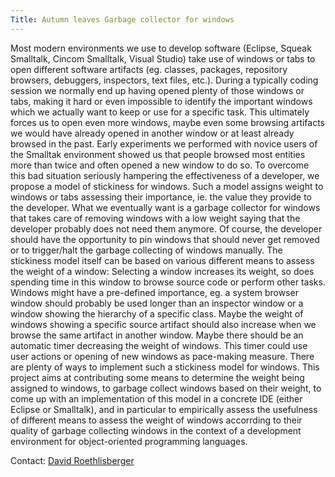 ```yaml
---
Title: Autumn leaves Garbage collector for windows
---
```


Most modern environments we use to develop software (Eclipse, Squeak Smalltalk, Cincom Smalltalk, Visual Studio) take use of windows or tabs to open different software artifacts (eg. classes, packages, repository browsers, debuggers, inspectors, text files, etc.). During a typically coding session we normally end up having opened plenty of those windows or tabs, making it hard or even impossible to identify the important windows which we actually want to keep or use for a specific task. This ultimately forces us to open even more windows, maybe even some browsing artifacts we would have already opened in another window or at least already browsed in the past. Early experiments we performed with novice users of the Smalltak environment showed us that people browsed most entities more than twice and often opened a new window to do so. 
To overcome this bad situation seriously hampering the effectiveness of a developer, we propose a model of stickiness for windows. Such a model assigns weight to windows or tabs assessing their importance, ie. the value they provide to the developer. What we eventually want is a garbage collector for windows that takes care of removing windows with a low weight saying that the developer probably does not need them anymore. Of course, the developer should have the opportunity to pin windows that should never get removed or to trigger/halt the garbage collecting of windows manually.
The stickiness model itself can be based on various different means to assess the weight of a window: Selecting a window increases its weight, so does spending time in this window to browse source code or perform other tasks. Windows might have a pre-defined importance, eg. a system browser window should probably be used longer than an inspector window or a window showing the hierarchy of a specific class. Maybe the weight of windows showing a specific source artifact should also increase when we browse the same artifact in another window. Maybe there should be an automatic timer decreasing the weight of windows. This timer could use user actions or opening of new windows as pace-making measure.
There are plenty of ways to implement such a stickiness model for windows. This project aims at contributing some means to determine the weight being assigned to windows, to garbage collect windows based on their weight, to come up with an implementation of this model in a concrete IDE (either Eclipse or Smalltalk), and in particular to empirically assess the usefulness of different means to assess the weight of windows accorrding to their quality of garbage collecting windows in the context of a development environment for object-oriented programming languages. 

Contact: [David Roethlisberger](roethlis@iam.unibe.ch)
